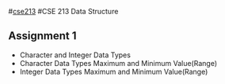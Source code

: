 #[cse213](https://github.com/1915002517/cse213)
#CSE 213 Data Structure 
## Assignment 1
* Character and Integer Data Types
* Character Data Types Maximum and Minimum Value(Range)
* Integer Data Types Maximum and Minimum Value(Range)
